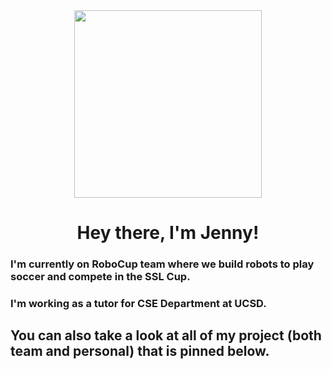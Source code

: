 

<!--
**hoatuyet423/hoatuyet423** is a ✨ _special_ ✨ repository because its `README.md` (this file) appears on your GitHub profile.

Here are some ideas to get you started:

- 🔭 I’m currently working on ...
- 🌱 I’m currently learning ...
- 👯 I’m looking to collaborate on ...
- 🤔 I’m looking for help with ...
- 💬 Ask me about ...
- 📫 How to reach me: ...
- 😄 Pronouns: ...
- ⚡ Fun fact: ...
-->

<div id="header" align="center">
  <img src="https://media.giphy.com/media/Wj7lNjMNDxSmc/giphy.gif" width="300"/>
  <h1>Hey there, I'm Jenny! </h1>
</div>

<div>
  <h3>I'm currently on RoboCup team where we build robots to play soccer and compete in the SSL Cup. </h3>
  <h3>I'm working as a tutor for CSE Department at UCSD. </h3>
  <h2>You can also take a look at all of my project (both team and personal) that is pinned below. </h2>
  
</div>
